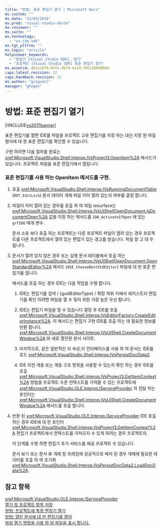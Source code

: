 ```yaml
---
title: "방법: 표준 편집기 열기 | Microsoft Docs"
ms.custom: ""
ms.date: "12/03/2016"
ms.prod: "visual-studio-dev14"
ms.reviewer: ""
ms.suite: ""
ms.technology: 
  - "vs-ide-sdk"
ms.tgt_pltfrm: ""
ms.topic: "article"
helpviewer_keywords: 
  - "편집기 [Visual Studio SDK], 열기"
  - "프로젝트 [Visual Studio SDK] 표준 편집기 열기"
ms.assetid: d5ce10f9-047a-4b74-aa1d-295128898b89
caps.latest.revision: 12
caps.handback.revision: 12
ms.author: "gregvanl"
manager: "ghogen"
---
```

# 방법: 표준 편집기 열기
[!INCLUDE[vs2017banner](../code-quality/includes/vs2017banner.md)]

표준 편집기를 열면 IDE를 파일을 프로젝트 고유 편집기를 지정 하는 대신 지정 된 파일 형식에 대 한 표준 편집기를 확인할 수 있습니다.  
  
 구현 하려면 다음 절차를 완료는 <xref:Microsoft.VisualStudio.Shell.Interop.IVsProject3.OpenItem%2A> 메서드가 있습니다.  프로젝트 파일을 표준 편집기에서 열립니다.  
  
### 표준 편집기를 사용 하는 OpenItem 메서드를 구현.  
  
1.  호출 <xref:Microsoft.VisualStudio.Shell.Interop.IVsRunningDocumentTable> \(`RDT_EditLock`\) 문서 데이터 개체 파일 이미 열려 있는지 여부를 결정 합니다.  
  
2.  파일이 이미 열려 있는 경우를 호출 하 여 파일 resurface는 <xref:Microsoft.VisualStudio.Shell.Interop.IVsUIShellOpenDocument.IsDocumentOpen%2A> 값을 지정 하는 메서드를 `IDO_ActivateIfOpen` 에 있는 `grfIDO` 매개 변수.  
  
     문서 소유 보다 호출 하는 프로젝트는 다른 프로젝트 파일이 열려 있는 경우 프로젝트를 다른 프로젝트에서 열려 있는 편집기 있는 경고를 받습니다.  파일 창 고 대 두 됩니다.  
  
3.  문서가 열려 있지 않은 경우 또는 실행 문서 테이블에서 호출 하는 <xref:Microsoft.VisualStudio.Shell.Interop.IVsUIShellOpenDocument.OpenStandardEditor%2A> 메서드 \(`OSE_ChooseBestStdEditor`\) 파일에 대 한 표준 편집기를 엽니다.  
  
     메서드를 호출 하는 경우 IDE는 다음 작업을 수행 합니다.  
  
    1.  IDE는 편집기를 검색 \/ {guidEditorType} \/ 확장 하위 키에서 레지스트리 편집기를 확인 하려면 파일을 열 수 및이 위한 가장 높은 우선 합니다.  
  
    2.  IDE는 편집기 파일을 열 수 있습니다 결정 후 IDE를 호출 <xref:Microsoft.VisualStudio.Shell.Interop.IVsEditorFactory.CreateEditorInstance%2A>.  이 메서드는 편집기 구현 IDE를 호출 하는 데 필요한 정보를 반환 합니다. <xref:Microsoft.VisualStudio.Shell.Interop.IVsUIShell.CreateDocumentWindow%2A> 와 새로 열린된 문서 사이트.  
  
    3.  마지막으로, 같은 일반적인 지 속성,이 인터페이스를 사용 하 여 문서는 IDE를 로드 <xref:Microsoft.VisualStudio.Shell.Interop.IVsPersistDocData2>.  
  
    4.  IDE 이전 계층 또는 계층 구조 항목을 사용할 수 있는지 확인 하는 경우 IDE를 호출 <xref:Microsoft.VisualStudio.Shell.Interop.IVsProject3.GetItemContext%2A> 방법을 프로젝트 수준 컨텍스트를 가져올 수 있는 프로젝트에 <xref:Microsoft.VisualStudio.OLE.Interop.IServiceProvider> 의 전달 하는 포인터는 <xref:Microsoft.VisualStudio.Shell.Interop.IVsUIShell.CreateDocumentWindow%2A> 메서드를 호출 합니다.  
  
4.  반환 된 <xref:Microsoft.VisualStudio.OLE.Interop.IServiceProvider> IDE 호출 하는 경우 IDE에 대 한 포인터 <xref:Microsoft.VisualStudio.Shell.Interop.IVsProject3.GetItemContext%2A> 편집기 프로젝트에서 컨텍스트를 가져오지 수 있게 하려는 경우 프로젝트의.  
  
     이 단계를 수행 하면 편집기 추가 서비스를 제공 프로젝트 수 있습니다.  
  
     문서 보기 또는 문서 뷰 개체 창 프레임에 성공적으로 배치 된 경우 개체에 필요한 데이터를 호출 하 여 초기화 <xref:Microsoft.VisualStudio.Shell.Interop.IVsPersistDocData2.LoadDocData%2A>.  
  
## 참고 항목  
 <xref:Microsoft.VisualStudio.OLE.Interop.IServiceProvider>   
 [열기 및 프로젝트 항목 저장](../extensibility/internals/opening-and-saving-project-items.md)   
 [방법: 프로젝트에 특정 편집기 열기](../extensibility/how-to-open-project-specific-editors.md)   
 [방법: 열린 문서에 대 한 편집기를 열어](../extensibility/how-to-open-editors-for-open-documents.md)   
 [파일 열기 명령을 사용 하 여 파일을 표시 합니다.](../extensibility/internals/displaying-files-by-using-the-open-file-command.md)